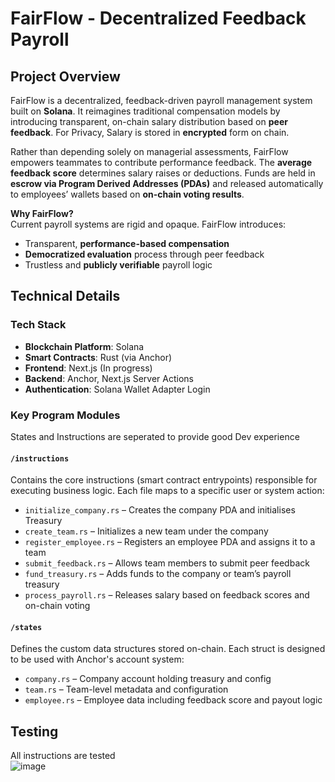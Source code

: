 # FairFlow - Decentralized Feedback Payroll

##  Project Overview

FairFlow is a decentralized, feedback-driven payroll management system built on **Solana**. It reimagines traditional compensation models by introducing transparent, on-chain salary distribution based on **peer feedback**. For Privacy, Salary is stored in **encrypted** form on chain.

Rather than depending solely on managerial assessments, FairFlow empowers teammates to contribute performance feedback. The **average feedback score** determines salary raises or deductions. Funds are held in **escrow via Program Derived Addresses (PDAs)** and released automatically to employees’ wallets based on **on-chain voting results**.

**Why FairFlow?**  
Current payroll systems are rigid and opaque. FairFlow introduces:
- Transparent, **performance-based compensation**
- **Democratized evaluation** process through peer feedback
- Trustless and **publicly verifiable** payroll logic

## Technical Details

### Tech Stack
- **Blockchain Platform**: Solana
- **Smart Contracts**: Rust (via Anchor)
- **Frontend**: Next.js (In progress)
- **Backend**: Anchor, Next.js Server Actions
- **Authentication**: Solana Wallet Adapter Login


### Key Program Modules
States and Instructions are seperated to provide good Dev experience
#### `/instructions`
Contains the core instructions (smart contract entrypoints) responsible for executing business logic. Each file maps to a specific user or system action:

- `initialize_company.rs` – Creates the company PDA and initialises Treasury
- `create_team.rs` – Initializes a new team under the company
- `register_employee.rs` – Registers an employee PDA and assigns it to a team
- `submit_feedback.rs` – Allows team members to submit peer feedback
- `fund_treasury.rs` – Adds funds to the company or team’s payroll treasury
- `process_payroll.rs` – Releases salary based on feedback scores and on-chain voting

#### `/states`
Defines the custom data structures stored on-chain. Each struct is designed to be used with Anchor's account system:

- `company.rs` – Company account holding treasury and config
- `team.rs` – Team-level metadata and configuration
- `employee.rs` – Employee data including feedback score and payout logic


## Testing
All instructions are tested 
</br>
![image](https://github.com/user-attachments/assets/b1200962-52d9-49f3-844c-e860c6015bc9)

